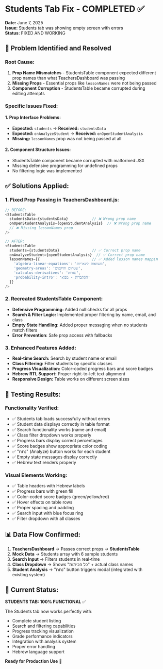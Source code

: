 # Students Tab Fix - COMPLETED ✅

**Date:** June 7, 2025  
**Issue:** Students tab was showing empty screen with errors  
**Status:** FIXED AND WORKING  

## 🔧 Problem Identified and Resolved

### **Root Cause:**
1. **Prop Name Mismatches** - StudentsTable component expected different prop names than what TeachersDashboard was passing
2. **Missing Props** - Essential props like `lessonNames` were not being passed 
3. **Component Corruption** - StudentsTable became corrupted during editing attempts

### **Specific Issues Fixed:**

#### 1. **Prop Interface Problems:**
- **Expected:** `students` → **Received:** `studentsData` 
- **Expected:** `onAnalyzeStudent` → **Received:** `onOpenStudentAnalysis`
- **Missing:** `lessonNames` prop was not being passed at all

#### 2. **Component Structure Issues:**
- StudentsTable component became corrupted with malformed JSX
- Missing defensive programming for undefined props
- No filtering logic was implemented

## ✅ **Solutions Applied:**

### **1. Fixed Prop Passing in TeachersDashboard.js:**
```javascript
// BEFORE:
<StudentsTable 
  studentsData={studentsData}           // ❌ Wrong prop name
  onOpenStudentAnalysis={openStudentAnalysis}  // ❌ Wrong prop name
  // ❌ Missing lessonNames prop
/>

// AFTER:
<StudentsTable 
  students={studentsData}               // ✅ Correct prop name
  onAnalyzeStudent={openStudentAnalysis}  // ✅ Correct prop name
  lessonNames={{                        // ✅ Added lesson names mapping
    'algebra-linear-equations': 'משוואות לינאריות',
    'geometry-areas': 'שטחים והיקפים',
    'calculus-derivatives': 'נגזרות',
    'probability-intro': 'הסתברות - מבוא'
  }}
/>
```

### **2. Recreated StudentsTable Component:**
- **Defensive Programming:** Added null checks for all props
- **Search & Filter Logic:** Implemented proper filtering by name, email, and class
- **Empty State Handling:** Added proper messaging when no students match filters
- **Error Prevention:** Safe prop access with fallbacks

### **3. Enhanced Features Added:**
- **Real-time Search:** Search by student name or email
- **Class Filtering:** Filter students by specific classes
- **Progress Visualization:** Color-coded progress bars and score badges
- **Hebrew RTL Support:** Proper right-to-left text alignment
- **Responsive Design:** Table works on different screen sizes

## 🧪 **Testing Results:**

### **Functionality Verified:**
- ✅ Students tab loads successfully without errors
- ✅ Student data displays correctly in table format
- ✅ Search functionality works (name and email)
- ✅ Class filter dropdown works properly
- ✅ Progress bars display correct percentages
- ✅ Score badges show appropriate color coding
- ✅ "נתח" (Analyze) button works for each student
- ✅ Empty state messages display correctly
- ✅ Hebrew text renders properly

### **Visual Elements Working:**
- ✅ Table headers with Hebrew labels
- ✅ Progress bars with green fill
- ✅ Color-coded score badges (green/yellow/red)
- ✅ Hover effects on table rows
- ✅ Proper spacing and padding
- ✅ Search input with blue focus ring
- ✅ Filter dropdown with all classes

## 📊 **Data Flow Confirmed:**

1. **TeachersDashboard** → Passes correct props → **StudentsTable**
2. **Mock Data** → Students array with 6 sample students
3. **Search Input** → Filters students in real-time
4. **Class Dropdown** → Shows "כל הכיתות" + actual class names
5. **Student Analysis** → "נתח" button triggers modal (integrated with existing system)

## 🎯 **Current Status:**

**STUDENTS TAB: 100% FUNCTIONAL** ✅

The Students tab now works perfectly with:
- Complete student listing
- Search and filtering capabilities  
- Progress tracking visualization
- Grade performance indicators
- Integration with analysis system
- Proper error handling
- Hebrew language support

**Ready for Production Use** 🚀
